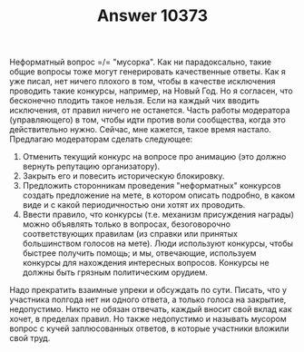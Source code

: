 ﻿---
title: "Answer 10373"
se.owner.user_id: 240512
se.owner.display_name: "MSDN.WhiteKnight"
se.owner.link: "https://ru.meta.stackoverflow.com/users/240512/msdn-whiteknight"
se.answer_id: 10373
se.question_id: 10370
se.post_type: answer
se.score: 1
se.is_accepted: False
---
<p>Неформатный вопрос =/= "мусорка". Как ни парадоксально, такие общие вопросы тоже могут генерировать качественные ответы. Как я уже писал, нет ничего плохого в том, чтобы в качестве исключения проводить такие конкурсы, например, на Новый Год. Но я согласен, что бесконечно плодить такое нельзя. Если на каждый чих вводить исключения, от правил ничего не останется. Часть работы модератора (управляющего) в том, чтобы идти против воли сообщества, когда это действительно нужно. Сейчас, мне кажется, такое время настало. Предлагаю модераторам сделать следующее:</p>

<ol>
<li>Отменить текущий конкурс на вопросе про анимацию (это должно вернуть репутацию организатору).</li>
<li>Закрыть его и повесить историческую блокировку.</li>
<li>Предложить сторонникам проведения "неформатных" конкурсов создать предложение на мете, в котором описать подробно, в каком виде и с какой периодичностью они хотят их проводить.</li>
<li>Ввести правило, что конкурсы (т.е. механизм присуждения награды) можно объявлять только в вопросах, безоговорочно соответствующих правилам (из справки или принятых большинством голосов на мете). Люди используют конкурсы, чтобы быстрее получить помощь; и мы, отвечающие, используем конкурсы для нахождения интересных вопросов. Конкурсы не должны быть грязным политическим орудием.</li>
</ol>

<p>Надо прекратить взаимные упреки и обсуждать по сути. Писать, что у участника полгода нет ни одного ответа, а только голоса на закрытие, недопустимо. Никто не обязан отвечать, каждый вносит свой вклад как хочет, в пределах правил. Но также недопустимо и называть мусором вопрос с кучей заплюсованных ответов, в которые участники вложили свой труд.</p>
